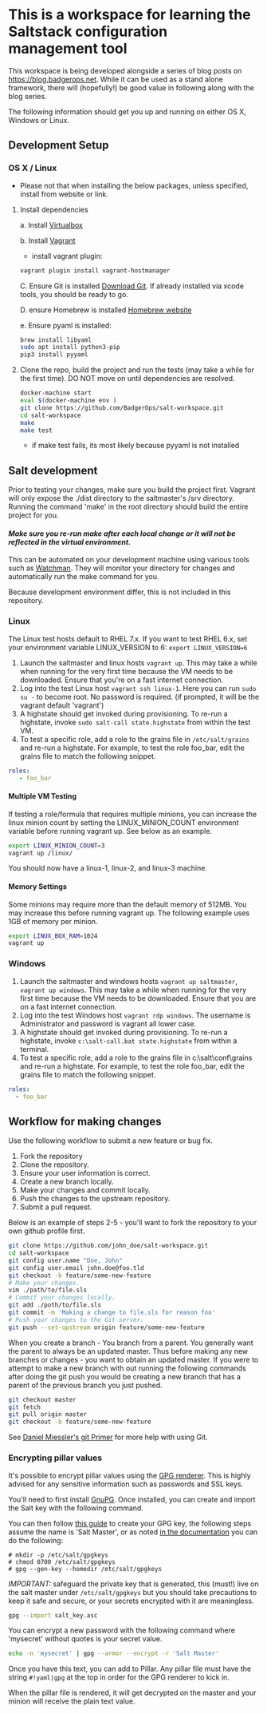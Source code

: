 This is a workspace for learning the Saltstack configuration management tool
============================================================================

This workspace is being developed alongside a series of blog posts on https://blog.badgerops.net. While it can be used as a stand alone framework, there will (hopefully!) be good value in following along with the blog series.

The following information should get you up and running on either OS X, Windows or Linux.

## Development Setup

### OS X / Linux

- Please not that when installing the below packages, unless specified, install from website or link.

1. Install dependencies

    a. Install [Virtualbox](https://www.virtualbox.org)

    b. Install [Vagrant](https://www.vagrantup.com)
      - install vagrant plugin:
      ```bash
      vagrant plugin install vagrant-hostmanager
      ```
    C. Ensure Git is installed [Download Git](http://git-scm.com/download/mac). If already installed via xcode tools, you should be ready to go.

    D. ensure Homebrew is installed [Homebrew website](https://brew.sh/)

    e. Ensure pyaml is installed:

   ```bash
   brew install libyaml
   sudo apt install python3-pip
   pip3 install pyyaml
   ```

2. Clone the repo, build the project and run the tests (may take a while for the first time). DO NOT move on until dependencies are resolved.

    ```bash
    docker-machine start
    eval $(docker-machine env )
    git clone https://github.com/BadgerOps/salt-workspace.git
    cd salt-workspace
    make
    make test
    ```
    - if make test fails, its most likely because pyyaml is not installed


## Salt development

Prior to testing your changes, make sure you build the project first. Vagrant will only expose the ./dist directory to the saltmaster's /srv directory. Running the command 'make' in the root directory should build the entire project for you.

#### *Make sure you re-run make after each local change or it will not be reflected in the virtual environment.*

This can be automated on your development machine using various tools such as [Watchman](https://facebook.github.io/watchman/). They will monitor your directory for changes and automatically run the make command for you.

Because development environment differ, this is not included in this repository.


### Linux

The Linux test hosts default to RHEL 7.x. If you want to test RHEL 6.x, set your environment variable LINUX_VERSION to 6: ```export LINUX_VERSION=6```

1. Launch the saltmaster and linux hosts ```vagrant up```. This may take a while when running for the very first time because the VM needs to be downloaded. Ensure that you're on a fast internet connection.
2. Log into the test Linux host ```vagrant ssh linux-1```. Here you can run ```sudo su -``` to become root. No password is required. (if prompted, it will be the vagrant default 'vagrant')
3. A highstate should get invoked during provisioning. To re-run a highstate, invoke ```sudo salt-call state.highstate``` from within the test VM.
4. To test a specific role, add a role to the grains file in ```/etc/salt/grains``` and re-run a highstate. For example, to test the role foo_bar, edit the grains file to match the following snippet.
```yaml
roles:
   - foo_bar
```

#### Multiple VM Testing

If testing a role/formula that requires multiple minions, you can increase the linux minion count by setting the LINUX_MINION_COUNT environment variable before running vagrant up. See below as an example.

```bash
export LINUX_MINION_COUNT=3
vagrant up /linux/
```
You should now have a linux-1, linux-2, and linux-3 machine.


####  Memory Settings

Some minions may require more than the default memory of 512MB. You may increase this before running vagrant up. The following example uses 1GB of memory per minion.

```bash
export LINUX_BOX_RAM=1024
vagrant up
```

### Windows

1. Launch the saltmaster and windows hosts ```vagrant up saltmaster```, ```vagrant up windows```. This may take a while when running for the very first time because the VM needs to be downloaded. Ensure that you are on a fast internet connection.
2. Log into the test Windows host ```vagrant rdp windows```. The username is Administrator and password is vagrant all lower case.
3. A highstate should get invoked during provisioning. To re-run a highstate, invoke ```c:\salt-call.bat state.highstate``` from within a terminal.
4. To test a specific role, add a role to the grains file in c:\salt\conf\grains and re-run a highstate. For example, to test the role foo_bar, edit the grains file to match the following snippet.
```yaml
roles:
  - foo_bar
```

## Workflow for making changes

Use the following workflow to submit a new feature or bug fix.

1. Fork the repository
2. Clone the repository.
3. Ensure your user information is correct.
4. Create a new branch locally.
5. Make your changes and commit locally.
6. Push the changes to the upstream repository.
7. Submit a pull request.

Below is an example of steps 2-5 - you'll want to fork the repository to your own github profile first.

```bash
git clone https://github.com/john_doe/salt-workspace.git
cd salt-workspace
git config user.name "Doe, John"
git config user.email john.doe@foo.tld
git checkout -b feature/some-new-feature
# Make your changes.
vim ./path/to/file.sls
# Commit your changes locally.
git add ./poth/to/file.sls
git commit -m 'Making a change to file.sls for reason foo'
# Push your changes to the Git server.
git push --set-upstream origin feature/some-new-feature
```
When you create a branch - You branch from a parent. You generally want the parent to always be an updated master. Thus before making any new branches or changes - you want to obtain an updated master. If you were to attempt to make a new branch with out running the following commands after doing the git push you would be creating a new branch that has a parent of the previous branch you just pushed.

```bash
git checkout master
git fetch
git pull origin master
git checkout -b feature/some-new-feature
```

See [Daniel Miessler's git Primer](https://danielmiessler.com/study/git/) for more help with using Git.


### Encrypting pillar values

It's possible to encrypt pillar values using the [GPG renderer](http://docs.saltstack.com/en/latest/ref/renderers/all/salt.renderers.gpg.html). This is highly advised for any sensitive information such as passwords and SSL keys.

You'll need to first install [GnuPG](https://www.gnupg.org/download/). Once installed, you can create and import the Salt key with the following command.

You can then follow [this guide](https://fedoraproject.org/wiki/Creating_GPG_Keys#Creating_GPG_Keys_Using_the_Command_Line) to create your GPG key, the following steps assume the name is 'Salt Master', or as noted [in the documentation](https://docs.saltstack.com/en/latest/ref/renderers/all/salt.renderers.gpg.html) you can do the following:
```
# mkdir -p /etc/salt/gpgkeys
# chmod 0700 /etc/salt/gpgkeys
# gpg --gen-key --homedir /etc/salt/gpgkeys
```
*IMPORTANT:* safeguard the private key that is generated, this (must!) live on the salt master under `/etc/salt/gpgkeys` but you should take precautions to keep it safe and secure, or your secrets encrypted with it are meaningless.

```bash
gpg --import salt_key.asc
```

You can encrypt a new password with the following command where 'mysecret' without quotes is your secret value.

```bash
echo -n 'mysecret' | gpg --armor --encrypt -r 'Salt Master'
```

Once you have this text, you can add to Pillar. Any pillar file must have the string `#!yaml|gpg` at the top in order for the GPG renderer to kick in.

When the pillar file is rendered, it will get decrypted on the master and your minion will receive the plain text value.
